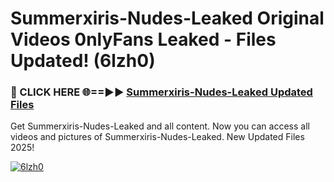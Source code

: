 # Summerxiris-Nudes-Leaked Original Videos 0nlyFans Leaked - Files Updated! (6lzh0)

<h3>🔴 CLICK HERE 🌐==►► <a href="https://tinyurl.com/5h6xmrr3" rel="nofollow">Summerxiris-Nudes-Leaked Updated Files</a></h3>

Get Summerxiris-Nudes-Leaked and all content. Now you can access all videos and pictures of Summerxiris-Nudes-Leaked. New Updated Files 2025!

[![6lzh0](https://i.imgur.com/KVD873Z.gif)](https://tinyurl.com/5h6xmrr3)
